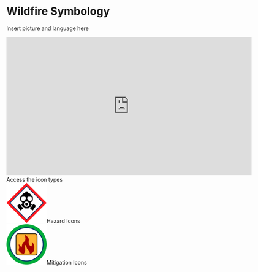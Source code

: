 # Wildfire Symbology
Insert picture and language here
<iframe src="https://napsg.sharepoint.com/sites/napsgstaff/_layouts/15/embed.aspx?UniqueId=b1ec0dee-99fd-4a9f-af0b-4f6d1f33fc21" width="640" height="360" frameborder="0" scrolling="no" allowfullscreen title="NAPSG_AppBackgroundImage_noLabels_4GitHub.jpg"></iframe>
Access the icon types<br>
<a href='https://github.com/afackler/Wildfire-Symbology/tree/main/Hazards'><img src='https://raw.githubusercontent.com/afackler/Wildfire-Symbology/main/Hazards/icons/Mitigation_Parcel-HazmatRisk-red-halo_256x256.svg' width='105'></a>Hazard Icons<br>
<a href='https://github.com/afackler/Wildfire-Symbology/tree/main/Mitigation'><img src='https://raw.githubusercontent.com/afackler/Wildfire-Symbology/main/Mitigation/icons/Mitigation_FuelPacket-green-halo_256x256.svg' width='105'></a>Mitigation Icons<br>
